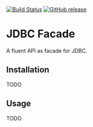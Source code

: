 [![Build Status](https://travis-ci.org/falkoschumann/java-jdbc-facade.svg?branch=master)](https://travis-ci.org/falkoschumann/java-jdbc-facade)
[![GitHub release](https://img.shields.io/github/release/falkoschumann/java-jdbc-facade.svg)]()

JDBC Facade
===========

A fluent API as facade for JDBC.


Installation
------------

TODO


Usage
-----

TODO
